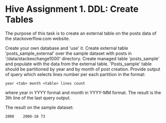 # Hive Assignment 1. DDL: Create Tables
The purpose of this task is to create an external table on the posts data of the stackoverflow.com website.

Create your own database and 'use' it. Create external table 'posts_sample_external' over the sample dataset with posts in '/data/stackexchange1000' directory. Create managed table 'posts_sample' and populate with the data from the external table. 'Posts_sample' table should be partitioned by year and by month of post creation. Provide output of query which selects lines number per each partition in the format:

```
year <tab> month <table> lines count
```

where year in YYYY format and month in YYYY-MM format. The result is the 3th line of the last query output.

The result on the sample dataset:

```
2008    2008-10 73
```
